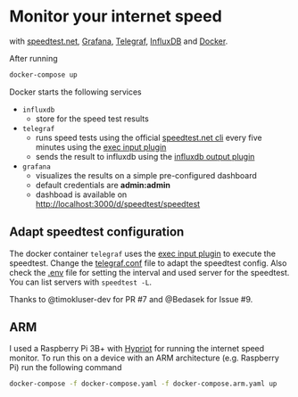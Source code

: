 # Monitor your internet speed

with [speedtest.net][1], [Grafana][2], [Telegraf][3], [InfluxDB][4] and [Docker][5].

After running

```bash
docker-compose up
```

Docker starts the following services

* ``influxdb``
  * store for the speed test results
* ``telegraf``
  * runs speed tests using the official [speedtest.net cli][6] every five minutes using the [exec input plugin][9]
  * sends the result to influxdb using the [influxdb output plugin][12]
* ``grafana``
  * visualizes the results on a simple pre-configured dashboard
  * default credentials are **admin:admin**
  * dashboad is available on <http://localhost:3000/d/speedtest/speedtest>

## Adapt speedtest configuration

The docker container ``telegraf`` uses the [exec input plugin][9] to execute the speedtest. Change the [telegraf.conf][10] file to adapt the speedtest config. Also check the [.env][11] file for setting the interval and used server for the speedtest. You can list servers with ``speedtest -L``.

Thanks to @timokluser-dev for PR #7 and @Bedasek for Issue #9.

## ARM

I used a Raspberry Pi 3B+ with [Hypriot][8] for running the internet speed monitor.
To run this on a device with an ARM architecture (e.g. Raspberry Pi) run the following command

```bash
docker-compose -f docker-compose.yaml -f docker-compose.arm.yaml up
```

[1]: https://www.speedtest.net/
[2]: https://grafana.com/
[3]: https://www.influxdata.com/time-series-platform/telegraf/
[4]: https://www.influxdata.com/
[5]: https://www.docker.com/
[6]: https://www.speedtest.net/apps/cli/
[8]: https://blog.hypriot.com/
[9]: https://github.com/influxdata/telegraf/blob/master/plugins/inputs/exec/
[10]: telegraf/telegraf.conf
[11]: .env
[12]: https://github.com/influxdata/telegraf/blob/master/plugins/outputs/influxdb/
